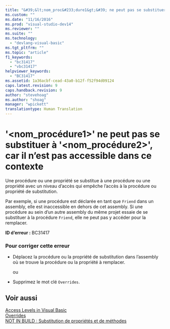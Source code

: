 ```yaml
---
title: "&#39;&lt;nom_proc&#233;dure1&gt;&#39; ne peut pas se substituer &#224; &#39;&lt;nom_proc&#233;dure2&gt;&#39;, car il n’est pas accessible dans ce contexte | Microsoft Docs"
ms.custom: ""
ms.date: "11/16/2016"
ms.prod: "visual-studio-dev14"
ms.reviewer: ""
ms.suite: ""
ms.technology: 
  - "devlang-visual-basic"
ms.tgt_pltfrm: ""
ms.topic: "article"
f1_keywords: 
  - "bc31417"
  - "vbc31417"
helpviewer_keywords: 
  - "BC31417"
ms.assetid: 1a36acbf-cead-43a0-b12f-f52f94d09124
caps.latest.revision: 9
caps.handback.revision: 9
author: "stevehoag"
ms.author: "shoag"
manager: "wpickett"
translationtype: Human Translation
---
```

# &#39;&lt;nom_proc&#233;dure1&gt;&#39; ne peut pas se substituer &#224; &#39;&lt;nom_proc&#233;dure2&gt;&#39;, car il n’est pas accessible dans ce contexte
Une procédure ou une propriété se substitue à une procédure ou une propriété avec un niveau d’accès qui empêche l’accès à la procédure ou propriété de substitution.  
  
 Par exemple, si une procédure est déclarée en tant que `Friend` dans un assembly, elle est inaccessible en dehors de cet assembly. Si une procédure au sein d’un autre assembly du même projet essaie de se substituer à la procédure `Friend`, elle ne peut pas y accéder pour la remplacer.  
  
 **ID d’erreur :** BC31417  
  
### Pour corriger cette erreur  
  
-   Déplacez la procédure ou la propriété de substitution dans l’assembly où se trouve la procédure ou la propriété à remplacer.  
  
     ou  
  
-   Supprimez le mot clé `Overrides`.  
  
## Voir aussi  
 [Access Levels in Visual Basic](../../visual-basic/programming-guide/language-features/declared-elements/access-levels.md)   
 [Overrides](../../visual-basic/language-reference/modifiers/overrides.md)   
 [NOT IN BUILD : Substitution de propriétés et de méthodes](http://msdn.microsoft.com/fr-fr/2167e8f5-1225-4b13-9ebd-02591ba90213)